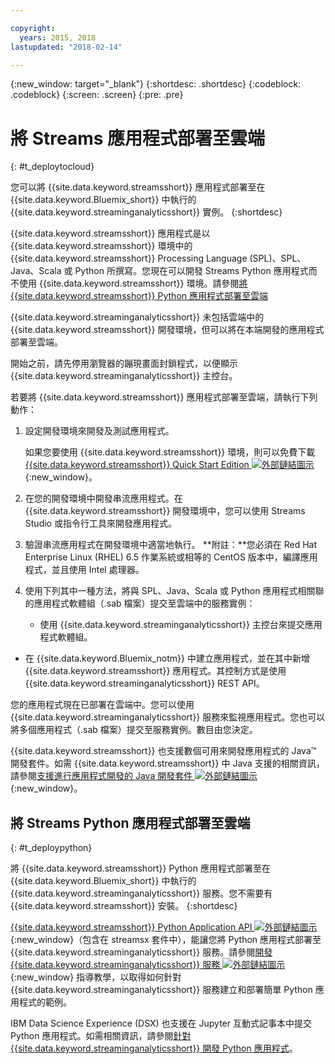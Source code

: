 ```yaml
---

copyright:
  years: 2015, 2018
lastupdated: "2018-02-14"

---
```


<!-- Attribute definitions -->
{:new_window: target="_blank"}
{:shortdesc: .shortdesc}
{:codeblock: .codeblock}
{:screen: .screen}
{:pre: .pre}

# 將 Streams 應用程式部署至雲端
{: #t_deploytocloud}

您可以將 {{site.data.keyword.streamsshort}} 應用程式部署至在 {{site.data.keyword.Bluemix_short}} 中執行的 {{site.data.keyword.streaminganalyticsshort}} 實例。
{:shortdesc}

{{site.data.keyword.streamsshort}} 應用程式是以 {{site.data.keyword.streamsshort}} 環境中的 {{site.data.keyword.streamsshort}} Processing Language (SPL)、SPL、Java、Scala 或 Python 所撰寫。您現在可以開發 Streams Python 應用程式而不使用 {{site.data.keyword.streamsshort}} 環境。請參閱[將 {{site.data.keyword.streamsshort}} Python 應用程式部署至雲端](docs/services/StreamingAnalytics/t_deploytocloud.html#t_deploypython)


{{site.data.keyword.streaminganalyticsshort}} 未包括雲端中的 {{site.data.keyword.streamsshort}} 開發環境，但可以將在本端開發的應用程式部署至雲端。

開始之前，請先停用瀏覽器的蹦現畫面封鎖程式，以便顯示 {{site.data.keyword.streaminganalyticsshort}} 主控台。

若要將 {{site.data.keyword.streamsshort}} 應用程式部署至雲端，請執行下列動作：

1. 設定開發環境來開發及測試應用程式。

	如果您要使用 {{site.data.keyword.streamsshort}} 環境，則可以免費下載 [{{site.data.keyword.streamsshort}} Quick Start Edition ![外部鏈結圖示](../../icons/launch-glyph.svg "外部鏈結圖示")](http://ibmstreams.github.io/streamsx.documentation/docs/4.2/qse-intro/){:new_window}。

2. 在您的開發環境中開發串流應用程式。在 {{site.data.keyword.streamsshort}} 開發環境中，您可以使用 Streams Studio 或指令行工具來開發應用程式。

3. 驗證串流應用程式在開發環境中適當地執行。
**附註：**您必須在 Red Hat Enterprise Linux (RHEL) 6.5 作業系統或相等的 CentOS 版本中，編譯應用程式，並且使用 Intel 處理器。

4. 使用下列其中一種方法，將與 SPL、Java、Scala 或 Python 應用程式相關聯的應用程式軟體組（.sab 檔案）提交至雲端中的服務實例：
	* 使用 {{site.data.keyword.streaminganalyticsshort}} 主控台來提交應用程式軟體組。

  * 在 {{site.data.keyword.Bluemix_notm}} 中建立應用程式，並在其中新增 {{site.data.keyword.streamsshort}} 應用程式。其控制方式是使用 {{site.data.keyword.streaminganalyticsshort}} REST API。

您的應用程式現在已部署在雲端中。您可以使用 {{site.data.keyword.streaminganalyticsshort}} 服務來監視應用程式。您也可以將多個應用程式（.sab 檔案）提交至服務實例。數目由您決定。

{{site.data.keyword.streamsshort}} 也支援數個可用來開發應用程式的 Java™ 開發套件。如需 {{site.data.keyword.streamsshort}} 中 Java 支援的相關資訊，請參閱[支援進行應用程式開發的 Java 開發套件 ![外部鏈結圖示](../../icons/launch-glyph.svg "外部鏈結圖示")](https://www.ibm.com/support/knowledgecenter/en/SSCRJU_4.2.1/com.ibm.streams.install.doc/doc/ibminfospherestreams-install-prerequisites-java-supported-sdks.html){:new_window}。

## 將 Streams Python 應用程式部署至雲端
{: #t_deploypython}

將 {{site.data.keyword.streamsshort}} Python 應用程式部署至在 {{site.data.keyword.Bluemix_short}} 中執行的 {{site.data.keyword.streaminganalyticsshort}} 服務。您不需要有 {{site.data.keyword.streamsshort}} 安裝。
{:shortdesc}

[{{site.data.keyword.streamsshort}} Python Application API ![外部鏈結圖示](../../icons/launch-glyph.svg "外部鏈結圖示")](http://ibmstreams.github.io/streamsx.documentation/docs/python/python-appapi-devguide/#50-api-features){:new_window}（包含在 streamsx 套件中），能讓您將 Python 應用程式部署至 {{site.data.keyword.streaminganalyticsshort}} 服務。請參閱[開發 {{site.data.keyword.streaminganalyticsshort}} 服務 ![外部鏈結圖示](../../icons/launch-glyph.svg "外部鏈結圖示")](http://ibmstreams.github.io/streamsx.documentation/docs/python/1.6/python-appapi-devguide-2a/index.html){:new_window} 指導教學，以取得如何針對 {{site.data.keyword.streaminganalyticsshort}} 服務建立和部署簡單 Python 應用程式的範例。

IBM Data Science Experience (DSX) 也支援在 Jupyter 互動式記事本中提交 Python 應用程式。如需相關資訊，請參閱[針對 {{site.data.keyword.streaminganalyticsshort}} 開發 Python 應用程式](/docs/services/StreamingAnalytics/t_develop_apps_python.html)。
